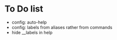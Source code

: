 # To Do list

* config: auto-help
* config: labels from aliases rather from commands
* hide __labels in help
